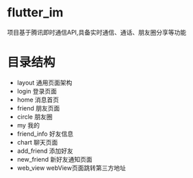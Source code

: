 # flutter_im
项目基于腾讯即时通信API,具备实时通信、通话、朋友圈分享等功能
# 目录结构
- layout 通用页面架构
- login 登录页面 
- home 消息首页
- friend 朋友页面
- circle 朋友圈
- my 我的
- friend_info 好友信息
- chart 聊天页面
- add_friend 添加好友
- new_friend 新好友通知页面
- web_view webView页面跳转第三方地址

